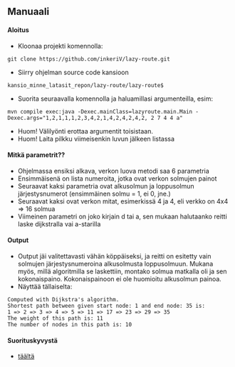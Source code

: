 ## Manuaali

#### Aloitus

* Kloonaa projekti komennolla:
```
git clone https://github.com/inkeriV/lazy-route.git
``` 
* Siirry ohjelman source code kansioon
```
kansio_minne_latasit_repon/lazy-route/lazy-route$
```
* Suorita seuraavalla komennolla ja haluamillasi argumenteilla, esim:
```
mvn compile exec:java -Dexec.mainClass=lazyroute.main.Main -Dexec.args="1,2,1,1,1,2,3,4,2,1,4,2,4,2,4,2, 2 7 4 4 a"
```
* Huom! Välilyönti erottaa argumentit toisistaan.
* Huom! Laita pilkku viimeisenkin luvun jälkeen listassa

#### Mitkä parametrit??

* Ohjelmassa ensiksi alkava, verkon luova metodi saa 6 parametria
* Ensimmäisenä on lista numeroita, jotka ovat verkon solmujen painot
* Seuraavat kaksi parametria ovat alkusolmun ja loppusolmun järjestysnumerot (ensimmäinen solmu = 1, ei 0, jne.)
* Seuraavat kaksi ovat verkon mitat, esimerkissä 4 ja 4, eli verkko on 4x4 => 16 solmua
* Viimeinen parametri on joko kirjain d tai a, sen mukaan halutaanko reitti laske dijkstralla vai a-starilla

#### Output
* Output jäi valitettavasti vähän köppäiseksi, ja reitti on esitetty vain solmujen järjestysnumeroina alkusolmusta loppusolmuun. Mukana myös, millä algoritmilla se laskettiin, montako solmua matkalla oli ja sen kokonaispaino. Kokonaispainoon ei ole huomioitu alkusolmun painoa.
* Näyttää tällaiselta:
``` 
Computed with Dijkstra's algorithm.
Shortest path between given start node: 1 and end node: 35 is:
1 => 2 => 3 => 4 => 5 => 11 => 17 => 23 => 29 => 35
The weight of this path is: 11
The number of nodes in this path is: 10
```

#### Suorituskyvystä
* [täältä](https://github.com/inkeriV/lazy-route/blob/master/documentation/testaus.md)
